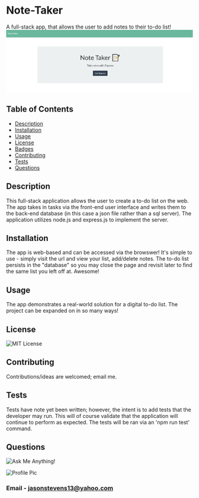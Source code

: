 # Note-Taker
A full-stack app, that allows the user to add notes to their to-do list!
![Pic](https://github.com/jasonstevens13/note-taker/blob/master/public/assets/images/screenshot1.jpg)

<!-- screen shot here -->

## Table of Contents
  * [Description](#description)
  * [Installation](#installation)
  * [Usage](#usage)
  * [License](#licesnse)
  * [Badges](#badges)
  * [Contributing](#contributing)
  * [Tests](#tests)
  * [Questions](#questions)
  
  
## Description
  This full-stack application allows the user to create a to-do list on the web. The app takes in tasks via the front-end user interface and writes them to the back-end database (in this case a json file rather than a sql server). The application utilizes node.js and express.js to implement the server.
  
## Installation
  The app is web-based and can be accessed via the browswer! It's simple to use - simply visit the url and view your list, add/delete notes. The to-do list persists in the "database" so you may close the page and revisit later to find the same list you left off at. Awesome!
  
## Usage
  The app demonstrates a real-world solution for a digital to-do list. The project can be expanded on in so many ways!

## License 
  ![MIT License](https://img.shields.io/badge/License-MIT-green)
  
## Contributing
  Contributions/ideas are welcomed; email me.
  
## Tests 
  Tests have note yet been written; however, the intent is to add tests that the developer may run. This will of course validate that the application will continue to perform as expected. The tests will be ran via an 'npm run test' command.
  
## Questions
  ![Ask Me Anything!](https://img.shields.io/badge/Ask%20me-anything-1abc9c.svg)
  
  ![Profile Pic](https://avatars.githubusercontent.com/jasonstevens13)
  
### Email - jasonstevens13@yahoo.com
  
  
